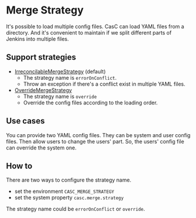 # Merge Strategy

It's possible to load multiple config files. CasC can load YAML files from a directory.
And it's convenient to maintain if we split different parts of Jenkins into multiple files.

## Support strategies

* [IrreconcilableMergeStrategy]((../../plugin/src/main/java/io/jenkins/plugins/casc/yaml/IrreconcilableMergeStrategy.java)) (default)
    * The strategy name is `errorOnConflict`.
    * Throw an exception if there's a conflict exist in multiple YAML files.
* [OverrideMergeStrategy](../../plugin/src/main/java/io/jenkins/plugins/casc/yaml/OverrideMergeStrategy.java)
    * The strategy name is `override`
    * Override the config files according to the loading order.
    
## Use cases

You can provide two YAML config files. They can be system and user config files. Then allow users to change the users' part.
So, the users' config file can override the system one.

## How to

There are two ways to configure the strategy name.

* set the environment `CASC_MERGE_STRATEGY`
* set the system property `casc.merge.strategy`

The strategy name could be `errorOnConflict` or `override`.
